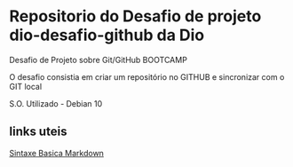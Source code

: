 # Repositorio do Desafio de projeto dio-desafio-github da Dio
Desafio de Projeto sobre Git/GitHub BOOTCAMP

O desafio consistia em criar um repositório no GITHUB e sincronizar com o GIT local

S.O. Utilizado - Debian 10

## links uteis
[Sintaxe Basica Markdown](https://www.markdownguide.org/basic-syntax/)

